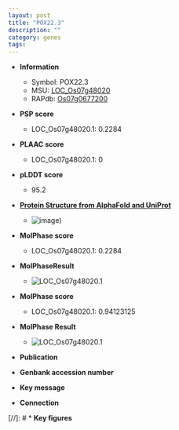 ```yaml
---
layout: post
title: "POX22.3"
description: ""
category: genes
tags: 
---
```


* **Information**  
    + Symbol: POX22.3  
    + MSU: [LOC_Os07g48020](http://rice.plantbiology.msu.edu/cgi-bin/ORF_infopage.cgi?orf=LOC_Os07g48020)  
    + RAPdb: [Os07g0677200](http://rapdb.dna.affrc.go.jp/viewer/gbrowse_details/irgsp1?name=Os07g0677200)  

* **PSP score**  
    + LOC_Os07g48020.1: 0.2284 

* **PLAAC score**  
    + LOC_Os07g48020.1: 0 

* **pLDDT score**
    + 95.2

* **[Protein Structure from AlphaFold and UniProt](https://www.uniprot.org/uniprotkb/Q7F1U0/entry#structure)**
    + ![image](https://ricepsp.github.io/images/Q7/AF-Q7F1U0-F1.png))

* **MolPhase score**
    + LOC_Os07g48020.1: 0.2284

* **MolPhaseResult**
    + ![LOC_Os07g48020.1](https://ricepsp.github.io/pictures/LOC_Os07g/LOC_Os07g48020.1.png)

* **MolPhase score**
    + LOC_Os07g48020.1: 0.94123125

* **MolPhase Result**
    + ![LOC_Os07g48020.1](https://304243504.github.io/Pictures/LOC_Os07g/LOC_Os07g48020.1.png)

* **Publication**  

* **Genbank accession number**  

* **Key message**  

* **Connection**  

[//]: # * **Key figures**  


